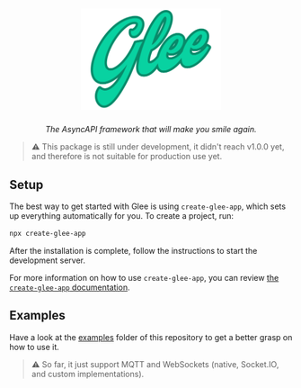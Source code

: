 <h5 align="center">
  <br>
  <img src="./assets/glee.svg" alt="Glee logo" width="250">
</h5>
<p align="center">
  <em>The AsyncAPI framework that will make you smile again.</em>
</p>


> :warning: This package is still under development, it didn't reach v1.0.0 yet, and therefore is not suitable for production use yet.

## Setup

The best way to get started with Glee is using `create-glee-app`, which sets up everything automatically for you. To create a project, run:

```bash
npx create-glee-app
```

After the installation is complete, follow the instructions to start the development server.

For more information on how to use `create-glee-app`, you can review [the `create-glee-app` documentation](https://github.com/asyncapi/create-glee-app).

## Examples

Have a look at the [examples](./examples) folder of this repository to get a better grasp on how to use it.

> :warning: So far, it just support MQTT and WebSockets (native, Socket.IO, and custom implementations).